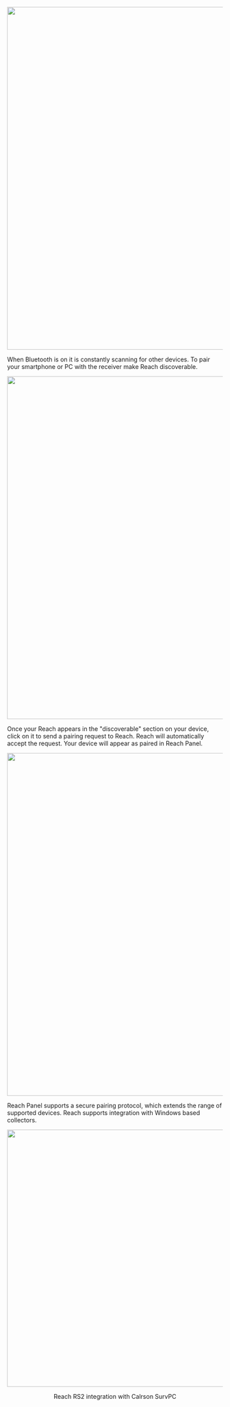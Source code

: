 
<p style="text-align:center" ><img src="../img/reachview/bluetooth/reachview-bluetooth.png" style="width: 800px;" /></p>

When Bluetooth is on it is constantly scanning for other devices. To pair your smartphone or PC with the receiver make Reach discoverable.

<p style="text-align:center" ><img src="../img/reachview/bluetooth/bluetooth-discoverable.png" style="width: 800px;" /></p>

Once your Reach appears in the "discoverable" section on your device, click on it to send a pairing request to Reach. Reach will automatically accept the request.  Your device will appear as paired in Reach Panel.

<p style="text-align:center" ><img src="../img/reachview/bluetooth/bluetooth-paired.png" style="width: 800px;" /></p>

Reach Panel supports a secure pairing protocol, which extends the range of supported devices. Reach supports integration with Windows based collectors.

<p style="text-align:center" ><img src="../img/reachview/bluetooth/rs2_survce.JPG" style="width: 600px;" /></p>
<p style="text-align:center" >Reach RS2 integration with Calrson SurvPC</p>
